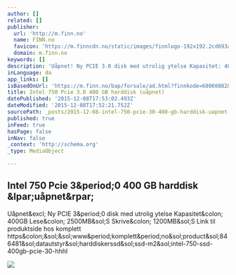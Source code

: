 ```yaml
---
author: []
related: []
publisher:
  url: 'http://m.finn.no'
  name: FINN.no
  favicon: 'https://m.finncdn.no/static/images/finnlogo-192x192.2cd693af.png'
  domain: m.finn.no
keywords: []
description: 'Uåpnet! Ny PCIE 3.0 disk med utrolig ytelse Kapasitet: 400GB Lese: 2500MB/S Skrive: 1200MB/S Link til produktside hos komplett https://www.komplett.no/product/846481/datautstyr/harddiskerssd/ssd-m2/intel-750-ssd-400gb-pcie-30-hhhl'
inLanguage: da
app_links: []
isBasedOnUrl: 'https://m.finn.no/bap/forsale/ad.html?finnkode=68060882&ref=ads&myad=68060882'
title: Intel 750 Pcie 3.0 400 GB harddisk (uåpnet)
datePublished: '2015-12-08T17:53:02.493Z'
dateModified: '2015-12-08T17:52:21.752Z'
sourcePath: _posts/2015-12-08-intel-750-pcie-30-400-gb-harddisk-uapnet.md
published: true
inFeed: true
hasPage: false
inNav: false
_context: 'http://schema.org'
_type: MediaObject

---
```

<article style=""><h1>Intel 750 Pcie 3&amp;period;0 400 GB harddisk &amp;lpar;uåpnet&amp;rpar;</h1><p>Uåpnet&amp;excl; Ny PCIE 3&amp;period;0 disk med utrolig ytelse Kapasitet&amp;colon; 400GB Lese&amp;colon; 2500MB&amp;sol;S Skrive&amp;colon; 1200MB&amp;sol;S Link til produktside hos komplett https&amp;colon;&amp;sol;&amp;sol;www&amp;period;komplett&amp;period;no&amp;sol;product&amp;sol;846481&amp;sol;datautstyr&amp;sol;harddiskerssd&amp;sol;ssd-m2&amp;sol;intel-750-ssd-400gb-pcie-30-hhhl</p><img src="https://finncdn.no/dynamic/1280w/2015/12/vertical-5/01/2/680/608/82_1481621289.jpg" /></article>